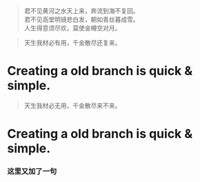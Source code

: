 >君不见黄河之水天上来，奔流到海不复回。  
>君不见高堂明镜悲白发，朝如青丝暮成雪。  
>人生得意须尽欢，莫使金樽空对月。  


  
>天生我材必有用，千金散尽还复来。  
# Creating a old branch is quick & simple.
>天生我材必无用，千金散尽来不来。  
# Creating a old branch is quick & simple.

### 这里又加了一句
